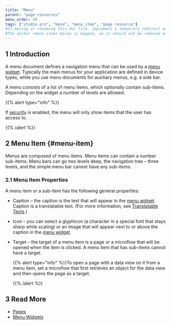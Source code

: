 ```yaml
---
title: "Menu"
parent: "page-resources"
menu_order: 50
tags: ["studio pro", "menu", "menu item", "page resource"]
#If moving or renaming this doc file, implement a temporary redirect and let the respective team know they should update the URL in the product. See Mapping to Products for more details. 
#The anchor <menu-item> below is mapped, so it should not be removed or changed.
---
```


## 1 Introduction

A menu document defines a navigation menu that can be used by a [menu widget](menu-widgets). Typically the main menus for your application are defined in device types, while you use menu documents for auxiliary menus, e.g. a side bar.

A menu consists of a list of menu items, which optionally contain sub-items. Depending on the widget a number of levels are allowed.

{{% alert type="info" %}}

If [security](project-security) is enabled, the menu will only show items that the user has access to.

{{% /alert %}}

## 2 Menu Item {#menu-item}

Menus are composed of menu items. Menu items can contain a number sub-items. Menu bars can go two levels deep, the navigation tree – three levels, and the simple menu bar cannot have any sub-items.

### 2.1 Menu Item Properties 

A menu item or a sub-item has the following general properties:

* Caption – the caption is the text that will appear in the [menu widget](menu-widgets). Caption is a translatable text. (For more information, see [Translatable Texts](translatable-texts).)

* Icon – you can select a glyphicon (a character in a special font that stays sharp while scaling) or an image that will appear next to or above the caption in the [menu widget](menu-widgets)

* Target –  the target of a menu item is a page or a microflow that will be opened when the item is clicked. A menu item that has sub-items cannot have a target.

  {{% alert type="info" %}}To open a page with a data view on it from a menu item, set a microflow that first retrieves an object for the data view and then opens the page as a target.

  {{% /alert %}}

## 3 Read More

* [Pages](pages)
* [Menu Widgets](menu-widgets)

